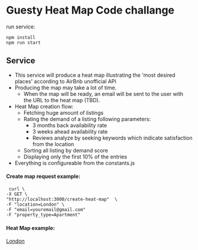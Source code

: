 # Guesty Heat Map Code challange

run service: 

```
npm install
npm run start
```

## Service
- This service will produce a heat map illustrating the 'most desired places' according to AirBnb unofficial API
- Producing the map may take a lot of time.
  - When the map will be ready, an email will be sent to the user with the URL to the heat map (TBD).
- Heat Map creation flow:
  - Fetching huge amount of listings
  - Rating the demand of a listing following parameters:
    - 3 months back availability rate
    - 3 weeks ahead availability rate
    - Reviews analyze by seeking keywords which indicate satisfaction from the location
  - Sorting all listing by demand score
  - Displaying only the first 10% of the entries
- Everything is configureable from the constants.js

#### Create map request example:
```
 curl \
-X GET \
"http://localhost:3000/create-heat-map"  \
-F "location=London" \
-F "email=youremail@gmail.com"
-F "property_type=Apartment"
```
#### Heat Map example:
[London](http://www.shavitc.com/guesty-heatmap-example/b2f9bcdb-3436-4eed-8655-1192e65e09e9.html)
